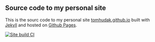 ## Source code to my personal site

This is the sourc code to my personal site [tomhudak.github.io](https://tomhudak.github.io/) built with [Jekyll](https://jekyllrb.com/) and hosted on [Github Pages](https://docs.github.com/en/pages).

[![Site build CI](https://github.com/tomhudak/tomhudak.github.io/actions/workflows/jekyll.yml/badge.svg?branch=main)](https://github.com/tomhudak/tomhudak.github.io/actions/workflows/jekyll.yml)
